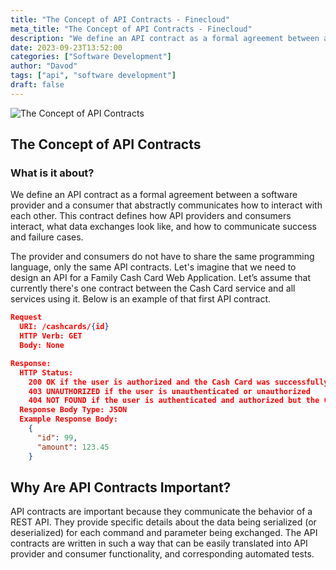 ```yaml
---
title: "The Concept of API Contracts - Finecloud"
meta_title: "The Concept of API Contracts - Finecloud"
description: "We define an API contract as a formal agreement between a software provider and a consumer that abstractly communicates how to interact with each other."
date: 2023-09-23T13:52:00
categories: ["Software Development"]
author: "Davod"
tags: ["api", "software development"]
draft: false
---
```


![The Concept of API Contracts](https://www.finecloud.ch/media/website/download.jpg)

## The Concept of API Contracts

### What is it about?

We define an API contract as a formal agreement between a software provider and a consumer that abstractly communicates how to interact with each other. This contract defines how API providers and consumers interact, what data exchanges look like, and how to communicate success and failure cases.

The provider and consumers do not have to share the same programming language, only the same API contracts. Let's imagine that we need to design an API for a Family Cash Card Web Application. Let’s assume that currently there's one contract between the Cash Card service and all services using it. Below is an example of that first API contract.

```json
Request
  URI: /cashcards/{id}
  HTTP Verb: GET
  Body: None

Response:
  HTTP Status:
    200 OK if the user is authorized and the Cash Card was successfully retrieved
    403 UNAUTHORIZED if the user is unauthenticated or unauthorized
    404 NOT FOUND if the user is authenticated and authorized but the Cash Card cannot be found
  Response Body Type: JSON
  Example Response Body:
    {
      "id": 99,
      "amount": 123.45
    }
```

##  Why Are API Contracts Important?

API contracts are important because they communicate the behavior of a REST API. They provide specific details about the data being serialized (or deserialized) for each command and parameter being exchanged. The API contracts are written in such a way that can be easily translated into API provider and consumer functionality, and corresponding automated tests.

